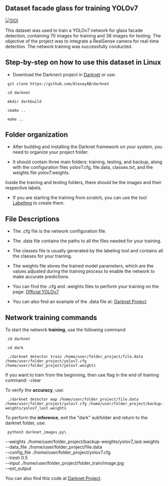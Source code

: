 ## Dataset facade glass for training YOLOv7

[![DOI](https://zenodo.org/badge/934472178.svg)](https://doi.org/10.5281/zenodo.14910653)

This dataset was used to train a YOLOv7 network for glass facade detection, containing 70 images for training and 36 images for testing. The objective of the project was to integrate a RealSense camera for real-time detection. The network training was successfully conducted.

## Step-by-step on how to use this dataset in Linux

- Download the Darknect project in [Darknet](https://github.com/AlexeyAB/darknet) or use: 

<!DOCTYPE html>
<html lang="pt-br">
<head>
    <meta charset="UTF-8">
    <meta name="viewport" content="width=device-width, initial-scale=1.0">
    
</head>
<body>

     git clone https://github.com/AlexeyAB/darknet
    
</body>
</html>



<!DOCTYPE html>
<html lang="pt-br">
<head>
    <meta charset="UTF-8">
    <meta name="viewport" content="width=device-width, initial-scale=1.0">
    
</head>
<body>

     cd darknet
    
</body>
</html>


<!DOCTYPE html>
<html lang="pt-br">
<head>
    <meta charset="UTF-8">
    <meta name="viewport" content="width=device-width, initial-scale=1.0">
    
</head>
<body>

     mkdir darkbuild
    
</body>
</html>


<!DOCTYPE html>
<html lang="pt-br">
<head>
    <meta charset="UTF-8">
    <meta name="viewport" content="width=device-width, initial-scale=1.0">
    
</head>
<body>

     cmake ..
    
</body>
</html>


<!DOCTYPE html>
<html lang="pt-br">
<head>
    <meta charset="UTF-8">
    <meta name="viewport" content="width=device-width, initial-scale=1.0">
    
</head>
<body>

     make ..
    
</body>
</html>


## Folder organization

- After building and installing the Darknet framework on your system, you need to organize your project folder.

- It should contain three main folders: training, testing, and backup, along with the configuration files yolov7.cfg, file.data, classes.txt, and the weights file yolov7.weights.

Inside the training and testing folders, there should be the images and their respective labels.

- If you are starting the training from scratch, you can use the tool [LabelImg](https://github.com/HumanSignal/labelImg.git) to create them.


## File Descriptions

- The .cfg file is the network configuration file.

- The .data file contains the paths to all the files needed for your training.

- The classes file is usually generated by the labeling tool and contains all the classes for your training.

- The weights file stores the trained model parameters, which are the values adjusted during the training process to enable the network to make accurate predictions.

- You can find the .cfg and .weights files to perform your training on the page: [Official YOLOv7](https://github.com/pjreddie/darknet/issues/2557)

- You can also find an example of the .data file at: [Darknet Project](https://github.com/AlexeyAB/darknet/blob/9ade741db91fd3d796d2abb0c9889b10943ea28a/build/darknet/x64/cfg/coco.data#L4)

## Network training commands

To start the network **training**, use the following command:

<!DOCTYPE html>
<html lang="pt-br">
<head>
    <meta charset="UTF-8">
    <meta name="viewport" content="width=device-width, initial-scale=1.0">
    
</head>
<body>

     cd darknet
    
</body>
</html>


<!DOCTYPE html>
<html lang="pt-br">
<head>
    <meta charset="UTF-8">
    <meta name="viewport" content="width=device-width, initial-scale=1.0">
    
</head>
<body>

     cd dark
    
</body>
</html>


<!DOCTYPE html>
<html lang="pt-br">
<head>
    <meta charset="UTF-8">
    <meta name="viewport" content="width=device-width, initial-scale=1.0">
    
</head>
<body>

     ./darknet detector train /home/user/folder_project/file.data /home/user/folder_project/yolov7.cfg /home/user/folder_project/yolov7.weights
    
</body>
</html>


If you want to train from the beginning, then use flag in the end of training command: -clear 

To verify the **accuracy**, use:

<!DOCTYPE html>
<html lang="pt-br">
<head>
    <meta charset="UTF-8">
    <meta name="viewport" content="width=device-width, initial-scale=1.0">
    
</head>
<body>

     ./darknet detector map /home/user/folder_project/file.data /home/user/folder_project/yolov7.cfg /home/user/folder_project/backup-weights/yolov7_last.weights
    
</body>
</html>



To perform the **inference**, exit the "dark" subfolder and return to the darknet folder, use:

<!DOCTYPE html>
<html lang="pt-br">
<head>
    <meta charset="UTF-8">
    <meta name="viewport" content="width=device-width, initial-scale=1.0">
    
</head>
<body>

     python3 darknet_images.py\ 
--weights ./home/user/folder_project/backup-weights/yolov7_last.weights\
--data_file ./home/user/folder_project/file.data\
--config_file ./home/user/folder_project/yolov7.cfg\
--tresh 0.5\
--input ./home/user/folder_project/folder_train/image.jpg\
--ext_output

    
</body>
</html>


You can also find this code at [Darknet Project](https://github.com/AlexeyAB/darknet/blob/9ade741db91fd3d796d2abb0c9889b10943ea28a/darknet_images.py#L85).

